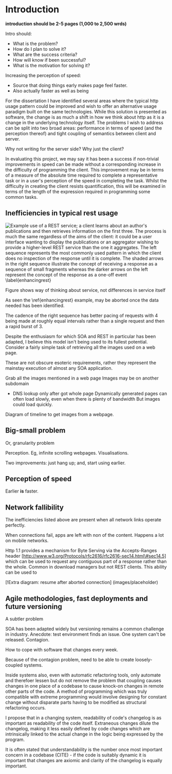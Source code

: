 Introduction
============

**introduction should be 2-5 pages (1,000 to 2,500 wrds)**

Intro should:

-   What is the problem?
-   How do I plan to solve it?
-   What are the success criteria?
-   How will know if been successful?
-   What is the motivation for solving it?

Increasing the perception of speed:

-   Source that doing things early makes page feel faster.
-   Also actually faster as well as being

For the dissertation I have identified several areas where the typical
http usage pattern could be improved and wish to offer an alternative
usage paradigm built on the same technologies. While this solution is
presented as software, the change is as much a shift in how we think
about http as it is a change in the underlying technology itself. The
problems I wish to address can be split into two broad areas:
performance in terms of speed (and the perception thereof) and tight
coupling of semantics between client and server.

Why not writing for the server side? Why just the client?

In evaluating this project, we may say it has been a success if
non-trivial improvements in speed can be made without a corresponding
increase in the difficulty of programming the client. This improvement
may be in terms of a measure of the absolute time required to complete a
representative task or in a user's perception of the speed in completing
the task. Whilst the difficulty in creating the client resists
quantification, this will be examined in terms of the length of the
expression required in programming some common tasks.

Inefficiencies in typical rest usage
------------------------------------

![Example use of a REST service; a client learns about an author's
publications and then retrieves information on the first three. The
process is much the same regardless of the aims of the client: it could
be a user interface wanting to display the publications or an aggregator
wishing to provide a higher-level REST service than the one it
aggregates. The left sequence represents the most commonly used pattern
in which the client does no inspection of the response until it is
complete. The shaded arrows in the right sequence illustrate the concept
of receiving a response as a sequence of small fragments whereas the
darker arrows on the left represent the concept of the response as a
one-off event \label{enhancingrest}](images/rest_timeline.png)

Figure shows way of thinking about service, not differences in service
itself

As seen the \ref{enhancingrest} example, may be aborted once the data
needed has been identified.

The cadence of the right sequence has better pacing of requests with 4
being made at roughly equal intervals rather than a single request and
then a rapid burst of 3.

Despite the enthusiasm for which SOA and REST in particular has been
adapted, I believe this model isn't being used to its fullest potential.
Consider a fairly simple task of retrieving all the images used on a web
page.

These are not obscure esoteric requirements, rather they represent the
mainstay execution of almost any SOA application.

Grab all the images mentioned in a web page Images may be on another
subdomain

-   DNS lookup only after got whole page Dynamically generated pages can
    often load slowly, even when there is plenty of bandwidth But images
    could load quickly.

Diagram of timeline to get images from a webpage.

Big-small problem
-----------------

Or, granularity problem

Perception. Eg, infinite scrolling webpages. Visualisations.

Two improvements: just hang up; and, start using earlier.

Perception of speed
-------------------

Earlier **is** faster.

Network fallibility
-------------------

The inefficiencies listed above are present when all network links
operate perfectly.

When connections fail, apps are left with non of the content. Happens a
lot on mobile networks.

Http 1.1 provides a mechanism for Byte Serving via the Accepts-Ranges
header [http://www.w3.org/Protocols/rfc2616/rfc2616-sec14.html\#sec14.5]
which can be used to request any contiguous part of a response rather
than the whole. Common in download managers but not REST clients. This
ability can be used to

[!Extra diagram: resume after aborted connection] (images/placeholder)

Agile methodologies, fast deployments and future versioning
-----------------------------------------------------------

A subtler problem

SOA has been adapted widely but versioning remains a common challenge in
industry. Anecdote: test environment finds an issue. One system can't be
released. Contagion.

How to cope with software that changes every week.

Because of the contagion problem, need to be able to create
loosely-coupled systems.

Inside systems also, even with automatic refactoring tools, only
automate and therefoer lessen but do not remove the problem that
coupling causes changes in one place of a codebase to cause knock-on
changes in remote other parts of the code. A method of programming which
was truly compatible with extreme programming would involve designing
for constant change without disparate parts having to be modified as
structural refactoring occurs.

I propose that in a changing system, readability of code's changelog is
as important as readability of the code itself. Extraneous changes
dilute the changelog, making it less easily defined by code changes
which are intrinsically linked to the actual change in the logic being
expressed by the program.

It is often stated that understandability is the number once most
important concern in a codebase (CITE) - if the code is suitably dynamic
it is important that changes are axiomic and clarity of the changelog is
equally important.
